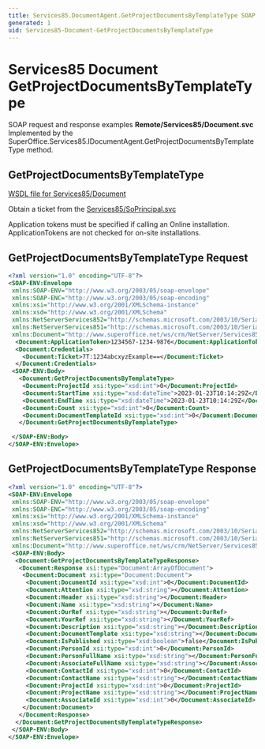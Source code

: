 ```yaml
---
title: Services85.DocumentAgent.GetProjectDocumentsByTemplateType SOAP
generated: 1
uid: Services85-Document-GetProjectDocumentsByTemplateType
---
```


# Services85 Document GetProjectDocumentsByTemplateType

SOAP request and response examples **Remote/Services85/Document.svc**
Implemented by the <see cref="M:SuperOffice.Services85.IDocumentAgent.GetProjectDocumentsByTemplateType">SuperOffice.Services85.IDocumentAgent.GetProjectDocumentsByTemplateType</see> method.

## GetProjectDocumentsByTemplateType





[WSDL file for Services85/Document](../Services85-Document.md)

Obtain a ticket from the [Services85/SoPrincipal.svc](../SoPrincipal/index.md)

Application tokens must be specified if calling an Online installation. ApplicationTokens are not checked for on-site installations.

## GetProjectDocumentsByTemplateType Request

```xml
<?xml version="1.0" encoding="UTF-8"?>
<SOAP-ENV:Envelope
 xmlns:SOAP-ENV="http://www.w3.org/2003/05/soap-envelope"
 xmlns:SOAP-ENC="http://www.w3.org/2003/05/soap-encoding"
 xmlns:xsi="http://www.w3.org/2001/XMLSchema-instance"
 xmlns:xsd="http://www.w3.org/2001/XMLSchema"
 xmlns:NetServerServices852="http://schemas.microsoft.com/2003/10/Serialization/Arrays"
 xmlns:NetServerServices851="http://schemas.microsoft.com/2003/10/Serialization/"
 xmlns:Document="http://www.superoffice.net/ws/crm/NetServer/Services85">
  <Document:ApplicationToken>1234567-1234-9876</Document:ApplicationToken>
  <Document:Credentials>
    <Document:Ticket>7T:1234abcxyzExample==</Document:Ticket>
  </Document:Credentials>
 <SOAP-ENV:Body>
   <Document:GetProjectDocumentsByTemplateType>
    <Document:ProjectId xsi:type="xsd:int">0</Document:ProjectId>
    <Document:StartTime xsi:type="xsd:dateTime">2023-01-23T10:14:29Z</Document:StartTime>
    <Document:EndTime xsi:type="xsd:dateTime">2023-01-23T10:14:29Z</Document:EndTime>
    <Document:Count xsi:type="xsd:int">0</Document:Count>
    <Document:DocumentTemplateId xsi:type="xsd:int">0</Document:DocumentTemplateId>
   </Document:GetProjectDocumentsByTemplateType>

 </SOAP-ENV:Body>
</SOAP-ENV:Envelope>

```


## GetProjectDocumentsByTemplateType Response

```xml
<?xml version="1.0" encoding="UTF-8"?>
<SOAP-ENV:Envelope
 xmlns:SOAP-ENV="http://www.w3.org/2003/05/soap-envelope"
 xmlns:SOAP-ENC="http://www.w3.org/2003/05/soap-encoding"
 xmlns:xsi="http://www.w3.org/2001/XMLSchema-instance"
 xmlns:xsd="http://www.w3.org/2001/XMLSchema"
 xmlns:NetServerServices852="http://schemas.microsoft.com/2003/10/Serialization/Arrays"
 xmlns:NetServerServices851="http://schemas.microsoft.com/2003/10/Serialization/"
 xmlns:Document="http://www.superoffice.net/ws/crm/NetServer/Services85">
 <SOAP-ENV:Body>
  <Document:GetProjectDocumentsByTemplateTypeResponse>
   <Document:Response xsi:type="Document:ArrayOfDocument">
    <Document:Document xsi:type="Document:Document">
     <Document:DocumentId xsi:type="xsd:int">0</Document:DocumentId>
     <Document:Attention xsi:type="xsd:string"></Document:Attention>
     <Document:Header xsi:type="xsd:string"></Document:Header>
     <Document:Name xsi:type="xsd:string"></Document:Name>
     <Document:OurRef xsi:type="xsd:string"></Document:OurRef>
     <Document:YourRef xsi:type="xsd:string"></Document:YourRef>
     <Document:Description xsi:type="xsd:string"></Document:Description>
     <Document:DocumentTemplate xsi:type="xsd:string"></Document:DocumentTemplate>
     <Document:IsPublished xsi:type="xsd:boolean">false</Document:IsPublished>
     <Document:PersonId xsi:type="xsd:int">0</Document:PersonId>
     <Document:PersonFullName xsi:type="xsd:string"></Document:PersonFullName>
     <Document:AssociateFullName xsi:type="xsd:string"></Document:AssociateFullName>
     <Document:ContactId xsi:type="xsd:int">0</Document:ContactId>
     <Document:ContactName xsi:type="xsd:string"></Document:ContactName>
     <Document:ProjectId xsi:type="xsd:int">0</Document:ProjectId>
     <Document:ProjectName xsi:type="xsd:string"></Document:ProjectName>
     <Document:AssociateId xsi:type="xsd:int">0</Document:AssociateId>
    </Document:Document>
   </Document:Response>
  </Document:GetProjectDocumentsByTemplateTypeResponse>
 </SOAP-ENV:Body>
</SOAP-ENV:Envelope>

```

